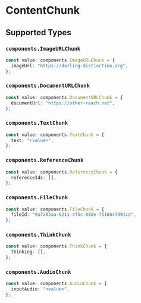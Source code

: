 # ContentChunk


## Supported Types

### `components.ImageURLChunk`

```typescript
const value: components.ImageURLChunk = {
  imageUrl: "https://darling-distinction.org",
};
```

### `components.DocumentURLChunk`

```typescript
const value: components.DocumentURLChunk = {
  documentUrl: "https://other-reach.net",
};
```

### `components.TextChunk`

```typescript
const value: components.TextChunk = {
  text: "<value>",
};
```

### `components.ReferenceChunk`

```typescript
const value: components.ReferenceChunk = {
  referenceIds: [],
};
```

### `components.FileChunk`

```typescript
const value: components.FileChunk = {
  fileId: "9a7a83aa-6211-475c-88de-7116b47d91cd",
};
```

### `components.ThinkChunk`

```typescript
const value: components.ThinkChunk = {
  thinking: [],
};
```

### `components.AudioChunk`

```typescript
const value: components.AudioChunk = {
  inputAudio: "<value>",
};
```

